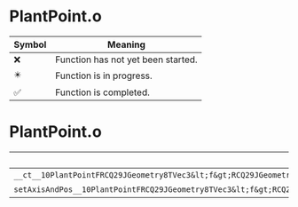 # PlantPoint.o
| Symbol | Meaning 
| ------------- | ------------- 
| :x: | Function has not yet been started. 
| :eight_pointed_black_star: | Function is in progress. 
| :white_check_mark: | Function is completed. 


# PlantPoint.o
| Symbol | Decompiled? |
| ------------- | ------------- |
| `__ct__10PlantPointFRCQ29JGeometry8TVec3&lt;f&gt;RCQ29JGeometry8TVec3&lt;f&gt;f` | :x: |
| `setAxisAndPos__10PlantPointFRCQ29JGeometry8TVec3&lt;f&gt;RCQ29JGeometry8TVec3&lt;f&gt;RCQ29JGeometry8TVec3&lt;f&gt;RCQ29JGeometry8TVec3&lt;f&gt;` | :x: |
